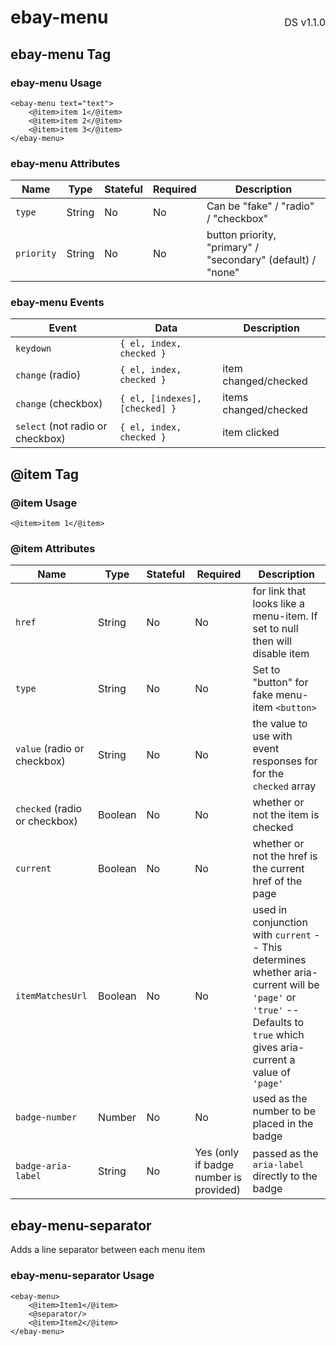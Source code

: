 <h1 style='display: flex; justify-content: space-between; align-items: center;'>
    <span>
        ebay-menu
    </span>
    <span style='font-weight: normal; font-size: medium; margin-bottom: -15px;'>
        DS v1.1.0
    </span>
</h1>

## ebay-menu Tag

### ebay-menu Usage

```marko
<ebay-menu text="text">
    <@item>item 1</@item>
    <@item>item 2</@item>
    <@item>item 3</@item>
</ebay-menu>
```

### ebay-menu Attributes

| Name       | Type   | Stateful | Required | Description                                                 |
| ---------- | ------ | -------- | -------- | ----------------------------------------------------------- |
| `type`     | String | No       | No       | Can be "fake" / "radio" / "checkbox"                        |
| `priority` | String | No       | No       | button priority, "primary" / "secondary" (default) / "none" |

### ebay-menu Events

| Event                            | Data                           | Description           |
| -------------------------------- | ------------------------------ | --------------------- |
| `keydown`                        | `{ el, index, checked }`       |
| `change` (radio)                 | `{ el, index, checked }`       | item changed/checked  |
| `change` (checkbox)              | `{ el, [indexes], [checked] }` | items changed/checked |
| `select` (not radio or checkbox) | `{ el, index, checked }`       | item clicked          |

## @item Tag

### @item Usage

```marko
<@item>item 1</@item>
```

### @item Attributes

| Name                          | Type    | Stateful | Required                               | Description                                                                                                                                                                |
| ----------------------------- | ------- | -------- | -------------------------------------- | -------------------------------------------------------------------------------------------------------------------------------------------------------------------------- |
| `href`                        | String  | No       | No                                     | for link that looks like a menu-item. If set to null then will disable item                                                                                                |
| `type`                        | String  | No       | No                                     | Set to "button" for fake menu-item `<button>`                                                                                                                              |
| `value` (radio or checkbox)   | String  | No       | No                                     | the value to use with event responses for for the `checked` array                                                                                                          |
| `checked` (radio or checkbox) | Boolean | No       | No                                     | whether or not the item is checked                                                                                                                                         |
| `current`                     | Boolean | No       | No                                     | whether or not the href is the current href of the page                                                                                                                    |
| `itemMatchesUrl`              | Boolean | No       | No                                     | used in conjunction with `current` -- This determines whether aria-current will be `'page'` or `'true'` -- Defaults to `true` which gives aria-current a value of `'page'` |
| `badge-number`                | Number  | No       | No                                     | used as the number to be placed in the badge                                                                                                                               |
| `badge-aria-label`            | String  | No       | Yes (only if badge number is provided) | passed as the `aria-label` directly to the badge                                                                                                                           |

## ebay-menu-separator

Adds a line separator between each menu item

### ebay-menu-separator Usage

```marko
<ebay-menu>
    <@item>Item1</@item>
    <@separator/>
    <@item>Item2</@item>
</ebay-menu>
```
